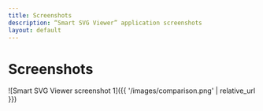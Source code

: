 ```yaml
---
title: Screenshots
description: “Smart SVG Viewer” application screenshots
layout: default
---
```


# Screenshots

![Smart SVG Viewer screenshot 1]({{ '/images/comparison.png' | relative_url }})
<!-- <img src="/SmartSvgViewer/images/comparison.png" width="640" height="360"/> -->
